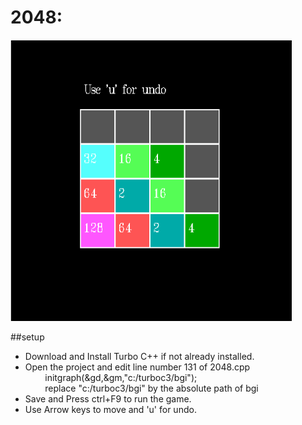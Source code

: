 # 2048: 

<p>
  <img src="2048.PNG" width="450" height="450"/>
</p>

##setup
* Download and Install Turbo C++ if not already installed.
* Open the project and edit line number 131 of 2048.cpp </br>
    &nbsp; &nbsp; &nbsp; &nbsp; initgraph(&gd,&gm,"c:/turboc3/bgi"); </br>
    &nbsp; &nbsp; &nbsp; &nbsp; replace "c:/turboc3/bgi" by the absolute path of bgi </br>
* Save and Press ctrl+F9 to run the game.
* Use Arrow keys to move and 'u' for undo.
